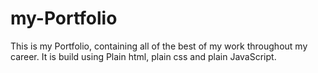 # my-Portfolio
This is my Portfolio, containing all of the best of my work throughout my career. It is build using Plain html, plain css and plain JavaScript.
